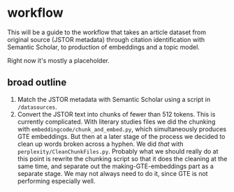 workflow
========

This will be a guide to the workflow that takes an article dataset from original source (JSTOR metadata) through citation identification with Semantic Scholar, to production of embeddings and a topic model.

Right now it's mostly a placeholder.

broad outline
-------------

1. Match the JSTOR metadata with Semantic Scholar using a script in `/datasources`.
2. Convert the JSTOR text into chunks of fewer than 512 tokens. This is currently complicated. With literary studies files we did the chunking with `embeddingcode/chunk_and_embed.py`, which simultaneously produces GTE embeddings. But then at a later stage of the process we decided to clean up words broken across a hyphen. We did *that* with `perplexity/CleanChunkFiles.py`. Probably what we should really do at this point is rewrite the chunking script so that it does the cleaning at the same time, and separate out the making-GTE-embeddings part as a separate stage. We may not always need to do it, since GTE is not performing especially well.
